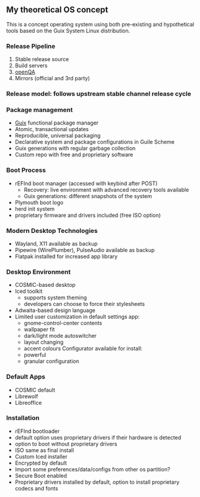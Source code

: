 ## My theoretical OS concept
This is a concept operating system using both pre-existing and hypothetical tools based on the Guix System Linux distribution.

### Release Pipeline
1. Stable release source
2. Build servers
3. [openQA](https://open.qa)
4. Mirrors (official and 3rd party)

### Release model: follows upstream stable channel release cycle

### Package management
* [Guix](https://guix.gnu.org) functional package manager
* Atomic, transactional updates
* Reproducible, universal packaging
* Declarative system and package configurations in Guile Scheme
* Guix generations with regular garbage collection
* Custom repo with free and proprietary software

### Boot Process
* rEFInd boot manager (accessed with keybind after POST)
  - Recovery: live environment with advanced recovery tools available
  - Guix generations: different snapshots of the system
* Plymouth boot logo
* herd init system
* proprietary firmware and drivers included (free ISO option)

### Modern Desktop Technologies
* Wayland, X11 available as backup
* Pipewire (WirePlumber), PulseAudio available as backup
* Flatpak installed for increased app library

### Desktop Environment
* COSMIC-based desktop
* Iced toolkit
  - supports system theming
  - developers can choose to force their stylesheets
* Adwaita-based design language
* Limited user customization in default settings app:
  - gnome-control-center contents
  - wallpaper fit
  - dark/light mode autoswitcher
  - layout changing
  - accent colours
  Configurator available for install:
  - powerful
  - granular configuration

### Default Apps
* COSMIC default
* Librewolf
* Libreoffice

### Installation
* rEFInd bootloader
* default option uses proprietary drivers if their hardware is detected
* option to boot without proprietary drivers
* ISO same as final install
* Custom Iced installer
* Encrypted by default
* Import some preferences/data/configs from other os partition?
* Secure Boot enabled
* Proprietary drivers installed by default, option to install proprietary codecs and fonts
